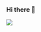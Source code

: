 ### Hi there 👋

<img src="https://capsule-render.vercel.app/api?color=white&height=300&section=header&text=Welcome&fontSize=90" />
